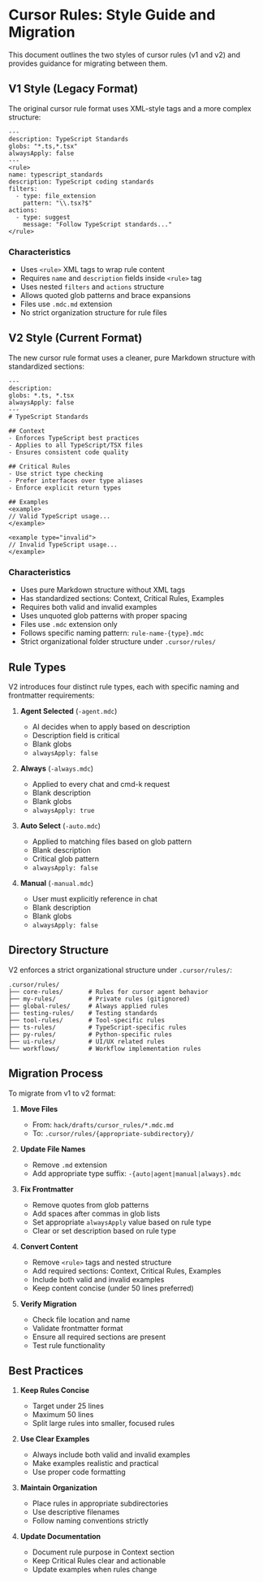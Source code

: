 # Cursor Rules: Style Guide and Migration

This document outlines the two styles of cursor rules (v1 and v2) and provides guidance for migrating between them.

## V1 Style (Legacy Format)

The original cursor rule format uses XML-style tags and a more complex structure:

```mdc
---
description: TypeScript Standards
globs: "*.ts,*.tsx"
alwaysApply: false
---
<rule>
name: typescript_standards
description: TypeScript coding standards
filters:
  - type: file_extension
    pattern: "\\.tsx?$"
actions:
  - type: suggest
    message: "Follow TypeScript standards..."
</rule>
```

### Characteristics

- Uses `<rule>` XML tags to wrap rule content
- Requires `name` and `description` fields inside `<rule>` tag
- Uses nested `filters` and `actions` structure
- Allows quoted glob patterns and brace expansions
- Files use `.mdc.md` extension
- No strict organization structure for rule files

## V2 Style (Current Format)

The new cursor rule format uses a cleaner, pure Markdown structure with standardized sections:

```mdc
---
description:
globs: *.ts, *.tsx
alwaysApply: false
---
# TypeScript Standards

## Context
- Enforces TypeScript best practices
- Applies to all TypeScript/TSX files
- Ensures consistent code quality

## Critical Rules
- Use strict type checking
- Prefer interfaces over type aliases
- Enforce explicit return types

## Examples
<example>
// Valid TypeScript usage...
</example>

<example type="invalid">
// Invalid TypeScript usage...
</example>
```

### Characteristics

- Uses pure Markdown structure without XML tags
- Has standardized sections: Context, Critical Rules, Examples
- Requires both valid and invalid examples
- Uses unquoted glob patterns with proper spacing
- Files use `.mdc` extension only
- Follows specific naming pattern: `rule-name-{type}.mdc`
- Strict organizational folder structure under `.cursor/rules/`

## Rule Types

V2 introduces four distinct rule types, each with specific naming and frontmatter requirements:

1. **Agent Selected** (`-agent.mdc`)
   - AI decides when to apply based on description
   - Description field is critical
   - Blank globs
   - `alwaysApply: false`

2. **Always** (`-always.mdc`)
   - Applied to every chat and cmd-k request
   - Blank description
   - Blank globs
   - `alwaysApply: true`

3. **Auto Select** (`-auto.mdc`)
   - Applied to matching files based on glob pattern
   - Blank description
   - Critical glob pattern
   - `alwaysApply: false`

4. **Manual** (`-manual.mdc`)
   - User must explicitly reference in chat
   - Blank description
   - Blank globs
   - `alwaysApply: false`

## Directory Structure

V2 enforces a strict organizational structure under `.cursor/rules/`:

```
.cursor/rules/
├── core-rules/       # Rules for cursor agent behavior
├── my-rules/         # Private rules (gitignored)
├── global-rules/     # Always applied rules
├── testing-rules/    # Testing standards
├── tool-rules/       # Tool-specific rules
├── ts-rules/         # TypeScript-specific rules
├── py-rules/         # Python-specific rules
├── ui-rules/         # UI/UX related rules
└── workflows/        # Workflow implementation rules
```

## Migration Process

To migrate from v1 to v2 format:

1. **Move Files**
   - From: `hack/drafts/cursor_rules/*.mdc.md`
   - To: `.cursor/rules/{appropriate-subdirectory}/`

2. **Update File Names**
   - Remove `.md` extension
   - Add appropriate type suffix: `-{auto|agent|manual|always}.mdc`

3. **Fix Frontmatter**
   - Remove quotes from glob patterns
   - Add spaces after commas in glob lists
   - Set appropriate `alwaysApply` value based on rule type
   - Clear or set description based on rule type

4. **Convert Content**
   - Remove `<rule>` tags and nested structure
   - Add required sections: Context, Critical Rules, Examples
   - Include both valid and invalid examples
   - Keep content concise (under 50 lines preferred)

5. **Verify Migration**
   - Check file location and name
   - Validate frontmatter format
   - Ensure all required sections are present
   - Test rule functionality

## Best Practices

1. **Keep Rules Concise**
   - Target under 25 lines
   - Maximum 50 lines
   - Split large rules into smaller, focused rules

2. **Use Clear Examples**
   - Always include both valid and invalid examples
   - Make examples realistic and practical
   - Use proper code formatting

3. **Maintain Organization**
   - Place rules in appropriate subdirectories
   - Use descriptive filenames
   - Follow naming conventions strictly

4. **Update Documentation**
   - Document rule purpose in Context section
   - Keep Critical Rules clear and actionable
   - Update examples when rules change
